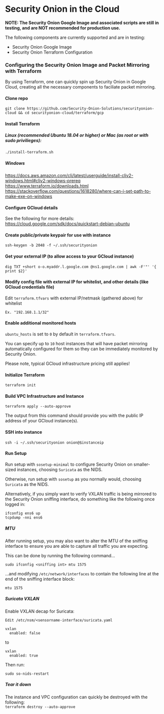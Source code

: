 # Security Onion in the Cloud
**NOTE: The Security Onion Google Image and associated scripts are still in testing, and are NOT recommended for production use.**

The following components are currently supported and are in testing:

- Security Onion Google Image
- Security Onion Terraform Configuration 


### Configuring the Security Onion Image and Packet Mirroring with Terraform

By using Terraform, one can quickly spin up Security Onion in Google Cloud, creating all the necessary components to faciliate packet mirroring.


#### Clone repo
`git clone https://github.com/Security-Onion-Solutions/securityonion-cloud
&& cd securityonion-cloud/terraform/gcp`

#### Install Terraform
##### Linux (recommended Ubuntu 18.04 or higher) or Mac (as root or with sudo privilieges):
`./install-terraform.sh`
##### Windows
https://docs.aws.amazon.com/cli/latest/userguide/install-cliv2-windows.html#cliv2-windows-prereq   
https://www.terraform.io/downloads.html   
https://stackoverflow.com/questions/1618280/where-can-i-set-path-to-make-exe-on-windows   

#### Configure GCloud details
See the following for more details:   
https://cloud.google.com/sdk/docs/quickstart-debian-ubuntu

#### Create public/private keypair for use with instance
`ssh-keygen -b 2048 -f ~/.ssh/securityonion`

#### Get your external IP (to allow access to your GCloud instance)
`dig TXT +short o-o.myaddr.l.google.com @ns1.google.com | awk -F'"' '{ print $2}'`

#### Modify config file with external IP for whitelist, and other details (like GCloud credentials file)
Edit `terraform.tfvars` with external IP/netmask (gathered above) for whitelist 

`Ex. "192.168.1.1/32"`

#### Enable additional monitored hosts
`ubuntu_hosts` is set to `0` by default in `terraform.tfvars`.

You can specify up to `10` host instances that will have packet mirroring automatically configured for them so they can be immediately monitored by Security Onion.  

Please note, typical GCloud infrastructure pricing still applies! 

#### Initialize Terraform
`terraform init`

#### Build VPC Infrastructure and Instance
`terraform apply --auto-approve`   

The output from this command should provide you with the public IP address of your GCloud instance(s).

#### SSH into instance
`ssh -i ~/.ssh/securityonion onion@$instanceip`  

#### Run Setup   
Run setup with `sosetup-minimal` to configure Security Onion on smaller-sized instances, choosing `Suricata` as the NIDS.   

Otherwise, run setup with `sosetup` as you normally would, choosing `Suricata` as the NIDS.   

Alternatively, if you simply want to verify VXLAN traffic is being mirrored to the Security Onion sniffing interface, do something like the following once logged in:   

`ifconfig ens6 up`   
`tcpdump -nni ens6`
##### MTU
After running setup, you may also want to alter the MTU of the sniffing interface to ensure you are able to capture all traffic you are expecting.

This can be done by running the following command...

`sudo ifconfig <sniffing int> mtu 1575`

...and modifying `/etc/network/interfaces` to contain the following line at the end of the sniffing interface block:

`mtu 1575`

##### Suricata VXLAN
Enable VXLAN decap for Suricata:

`Edit /etc/nsm/<sensorname-interface/suricata.yaml`

```
vxlan
  enabled: false
```

to 

```
vxlan
  enabled: true
```
Then run:

`sudo so-nids-restart`

##### Tear it down
The instance and VPC configuration can quickly be destroyed with the following:   
`terraform destroy --auto-approve`

